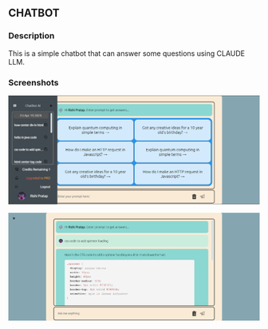 ## CHATBOT 

### Description

This is a simple chatbot that can answer some questions using CLAUDE LLM.

### Screenshots

![alt text](image.png)

![alt text](image-1.png)
